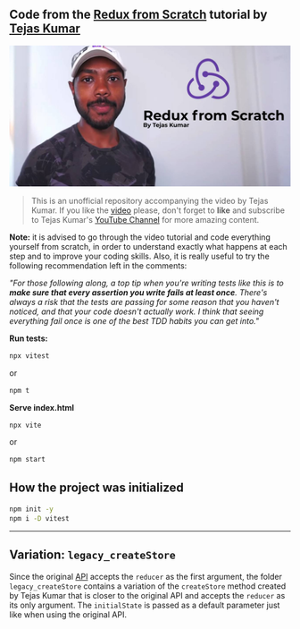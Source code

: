 ## Code from the [Redux from Scratch](https://www.youtube.com/watch?v=-g1f0j5Qk8A) tutorial by [Tejas Kumar](https://tej.as/)

![Redux from Scratch by Tejas Kumar](./Header.jpg)

> This is an unofficial repository accompanying the video by Tejas Kumar. If you like the [video](https://www.youtube.com/watch?v=-g1f0j5Qk8A) please, don't forget to **like** and subscribe to Tejas Kumar's [YouTube Channel](https://www.youtube.com/@tejask) for more amazing content. 

**Note:** it is advised to go through the video tutorial and code everything yourself from scratch, in order to understand exactly what happens at each step and to improve your coding skills. Also, it is really useful to try the following recommendation left in the comments:

_"For those following along, a top tip when you're writing tests like this is to **make sure that every assertion you write fails at least once**. There's always a risk that the tests are passing for some reason that you haven't noticed, and that your code doesn't actually work. I think that seeing everything fail once is one of the best TDD habits you can get into."_

**Run tests:**

```bash
npx vitest
```
or

```bash
npm t
```

**Serve index.html**

```bash
npx vite
```

or 

```bash
npm start
```

## How the project was initialized

```bash
npm init -y
npm i -D vitest
```

---

## Variation: `legacy_createStore`

Since the original [API](https://redux.js.org/api/createstore) accepts the `reducer` as the first argument, the folder `legacy_createStore` contains a variation of the `createStore` method created by Tejas Kumar that is closer to the original API and accepts the `reducer` as its only argument. The `initialState` is passed as a default parameter just like when using the original API.